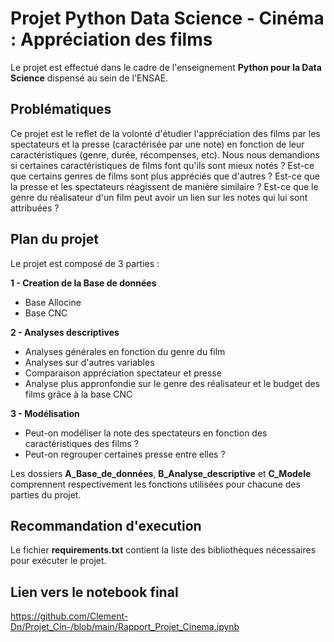 

# **<span> Projet Python Data Science - Cinéma : Appréciation des films </span>**


Le projet est effectué dans le cadre de l'enseignement **Python pour la Data Science** dispensé au sein de l'ENSAE.

## Problématiques 
Ce projet est le reflet de la volonté d'étudier l'appréciation des films par les spectateurs et la presse (caractérisée par une note) en fonction de leur caractéristiques (genre, durée, récompenses, etc). Nous nous demandions si certaines caractéristiques de films font qu'ils sont mieux notés ? Est-ce que certains genres de films sont plus appréciés que d'autres ? Est-ce que la presse et les spectateurs réagissent de manière similaire ? Est-ce que le genre du réalisateur d'un film peut avoir un lien sur les notes qui lui sont attribuées ?


## Plan du projet

Le projet est composé de 3 parties :

**1 - Creation de la Base de données**
- Base Allocine
- Base CNC

**2 - Analyses descriptives**

- Analyses générales en fonction du genre du film
- Analyses sur d'autres variables
- Comparaison appréciation spectateur et presse
- Analyse plus appronfondie sur le genre des réalisateur et le budget des films grâce à la base CNC


**3 - Modélisation**
- Peut-on modéliser la note des spectateurs en fonction des caractéristiques des films ?
- Peut-on regrouper certaines presse entre elles ?


Les dossiers **A_Base_de_données**, **B_Analyse_descriptive** et **C_Modele** comprennent respectivement les fonctions utilisées pour chacune des parties du projet.


## Recommandation d'execution
Le fichier **requirements.txt** contient la liste des bibliothèques nécessaires pour exécuter le projet.


## Lien vers le notebook final
https://github.com/Clement-Dn/Projet_Cin-/blob/main/Rapport_Projet_Cinema.ipynb


